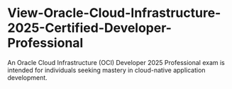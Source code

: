 # View-Oracle-Cloud-Infrastructure-2025-Certified-Developer-Professional
An Oracle Cloud Infrastructure (OCI) Developer 2025 Professional exam is intended for individuals seeking mastery in cloud-native application development.
